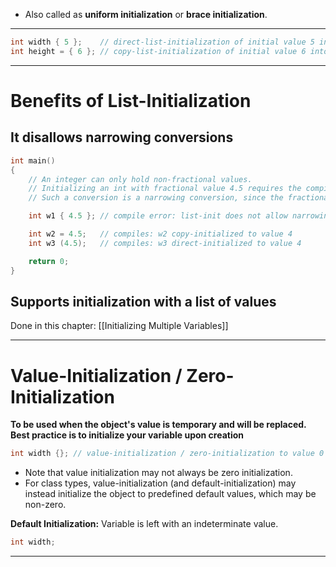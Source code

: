 - Also called as **uniform initialization** or **brace initialization**.

---
``` cpp
int width { 5 };    // direct-list-initialization of initial value 5 into variable width (preferred)
int height = { 6 }; // copy-list-initialization of initial value 6 into variable height (rarely used)
```

---
# Benefits of List-Initialization
## It disallows narrowing conversions
``` cpp
int main()
{
    // An integer can only hold non-fractional values.
    // Initializing an int with fractional value 4.5 requires the compiler to convert 4.5 to a value an int can hold.
    // Such a conversion is a narrowing conversion, since the fractional part of the value will be lost.

    int w1 { 4.5 }; // compile error: list-init does not allow narrowing conversion

    int w2 = 4.5;   // compiles: w2 copy-initialized to value 4
    int w3 (4.5);   // compiles: w3 direct-initialized to value 4

    return 0;
}
```

## Supports initialization with a list of values
Done in this chapter:
[[Initializing Multiple Variables]]

---
# Value-Initialization / Zero-Initialization
**To be used when the object's value is temporary and will be replaced.**
**Best practice is to initialize your variable upon creation**
``` cpp
int width {}; // value-initialization / zero-initialization to value 0
```
- Note that value initialization may not always be zero initialization.
- For class types, value-initialization (and default-initialization) may instead initialize the object to predefined default values, which may be non-zero.

**Default Initialization:** Variable is left with an indeterminate value.
``` cpp
int width;
```

---

